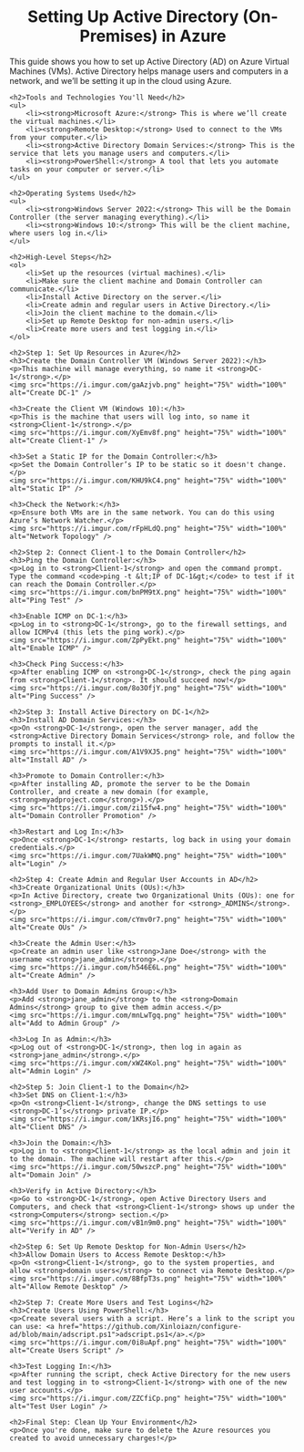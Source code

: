 <!DOCTYPE html>
<html lang="en">
<head>
    <meta charset="UTF-8">
    <meta name="viewport" content="width=device-width, initial-scale=1.0">
    <title>Setting Up Active Directory in Azure</title>
</head>
<body>
    <h1 align="center">Setting Up Active Directory (On-Premises) in Azure</h1>
    <p>This guide shows you how to set up Active Directory (AD) on Azure Virtual Machines (VMs). Active Directory helps manage users and computers in a network, and we’ll be setting it up in the cloud using Azure.</p>

    <h2>Tools and Technologies You'll Need</h2>
    <ul>
        <li><strong>Microsoft Azure:</strong> This is where we’ll create the virtual machines.</li>
        <li><strong>Remote Desktop:</strong> Used to connect to the VMs from your computer.</li>
        <li><strong>Active Directory Domain Services:</strong> This is the service that lets you manage users and computers.</li>
        <li><strong>PowerShell:</strong> A tool that lets you automate tasks on your computer or server.</li>
    </ul>

    <h2>Operating Systems Used</h2>
    <ul>
        <li><strong>Windows Server 2022:</strong> This will be the Domain Controller (the server managing everything).</li>
        <li><strong>Windows 10:</strong> This will be the client machine, where users log in.</li>
    </ul>

    <h2>High-Level Steps</h2>
    <ol>
        <li>Set up the resources (virtual machines).</li>
        <li>Make sure the client machine and Domain Controller can communicate.</li>
        <li>Install Active Directory on the server.</li>
        <li>Create admin and regular users in Active Directory.</li>
        <li>Join the client machine to the domain.</li>
        <li>Set up Remote Desktop for non-admin users.</li>
        <li>Create more users and test logging in.</li>
    </ol>

    <h2>Step 1: Set Up Resources in Azure</h2>
    <h3>Create the Domain Controller VM (Windows Server 2022):</h3>
    <p>This machine will manage everything, so name it <strong>DC-1</strong>.</p>
    <img src="https://i.imgur.com/gaAzjvb.png" height="75%" width="100%" alt="Create DC-1" />
    
    <h3>Create the Client VM (Windows 10):</h3>
    <p>This is the machine that users will log into, so name it <strong>Client-1</strong>.</p>
    <img src="https://i.imgur.com/XyEmv8f.png" height="75%" width="100%" alt="Create Client-1" />

    <h3>Set a Static IP for the Domain Controller:</h3>
    <p>Set the Domain Controller’s IP to be static so it doesn't change.</p>
    <img src="https://i.imgur.com/KHU9kC4.png" height="75%" width="100%" alt="Static IP" />

    <h3>Check the Network:</h3>
    <p>Ensure both VMs are in the same network. You can do this using Azure’s Network Watcher.</p>
    <img src="https://i.imgur.com/rFpHLdQ.png" height="75%" width="100%" alt="Network Topology" />

    <h2>Step 2: Connect Client-1 to the Domain Controller</h2>
    <h3>Ping the Domain Controller:</h3>
    <p>Log in to <strong>Client-1</strong> and open the command prompt. Type the command <code>ping -t &lt;IP of DC-1&gt;</code> to test if it can reach the Domain Controller.</p>
    <img src="https://i.imgur.com/bnPM9tX.png" height="75%" width="100%" alt="Ping Test" />

    <h3>Enable ICMP on DC-1:</h3>
    <p>Log in to <strong>DC-1</strong>, go to the firewall settings, and allow ICMPv4 (this lets the ping work).</p>
    <img src="https://i.imgur.com/ZpPyEkt.png" height="75%" width="100%" alt="Enable ICMP" />

    <h3>Check Ping Success:</h3>
    <p>After enabling ICMP on <strong>DC-1</strong>, check the ping again from <strong>Client-1</strong>. It should succeed now!</p>
    <img src="https://i.imgur.com/8o3OfjY.png" height="75%" width="100%" alt="Ping Success" />

    <h2>Step 3: Install Active Directory on DC-1</h2>
    <h3>Install AD Domain Services:</h3>
    <p>On <strong>DC-1</strong>, open the server manager, add the <strong>Active Directory Domain Services</strong> role, and follow the prompts to install it.</p>
    <img src="https://i.imgur.com/A1V9XJ5.png" height="75%" width="100%" alt="Install AD" />

    <h3>Promote to Domain Controller:</h3>
    <p>After installing AD, promote the server to be the Domain Controller, and create a new domain (for example, <strong>myadproject.com</strong>).</p>
    <img src="https://i.imgur.com/zi15fw4.png" height="75%" width="100%" alt="Domain Controller Promotion" />

    <h3>Restart and Log In:</h3>
    <p>Once <strong>DC-1</strong> restarts, log back in using your domain credentials.</p>
    <img src="https://i.imgur.com/7UakWMQ.png" height="75%" width="100%" alt="Login" />

    <h2>Step 4: Create Admin and Regular User Accounts in AD</h2>
    <h3>Create Organizational Units (OUs):</h3>
    <p>In Active Directory, create two Organizational Units (OUs): one for <strong>_EMPLOYEES</strong> and another for <strong>_ADMINS</strong>.</p>
    <img src="https://i.imgur.com/cYmv0r7.png" height="75%" width="100%" alt="Create OUs" />

    <h3>Create the Admin User:</h3>
    <p>Create an admin user like <strong>Jane Doe</strong> with the username <strong>jane_admin</strong>.</p>
    <img src="https://i.imgur.com/h546E6L.png" height="75%" width="100%" alt="Create Admin" />

    <h3>Add User to Domain Admins Group:</h3>
    <p>Add <strong>jane_admin</strong> to the <strong>Domain Admins</strong> group to give them admin access.</p>
    <img src="https://i.imgur.com/mnLwTgq.png" height="75%" width="100%" alt="Add to Admin Group" />

    <h3>Log In as Admin:</h3>
    <p>Log out of <strong>DC-1</strong>, then log in again as <strong>jane_admin</strong>.</p>
    <img src="https://i.imgur.com/xWZ4Kol.png" height="75%" width="100%" alt="Admin Login" />

    <h2>Step 5: Join Client-1 to the Domain</h2>
    <h3>Set DNS on Client-1:</h3>
    <p>On <strong>Client-1</strong>, change the DNS settings to use <strong>DC-1’s</strong> private IP.</p>
    <img src="https://i.imgur.com/1KRsjI6.png" height="75%" width="100%" alt="Client DNS" />

    <h3>Join the Domain:</h3>
    <p>Log in to <strong>Client-1</strong> as the local admin and join it to the domain. The machine will restart after this.</p>
    <img src="https://i.imgur.com/50wszcP.png" height="75%" width="100%" alt="Domain Join" />

    <h3>Verify in Active Directory:</h3>
    <p>Go to <strong>DC-1</strong>, open Active Directory Users and Computers, and check that <strong>Client-1</strong> shows up under the <strong>Computers</strong> section.</p>
    <img src="https://i.imgur.com/vB1n9m0.png" height="75%" width="100%" alt="Verify in AD" />

    <h2>Step 6: Set Up Remote Desktop for Non-Admin Users</h2>
    <h3>Allow Domain Users to Access Remote Desktop:</h3>
    <p>On <strong>Client-1</strong>, go to the system properties, and allow <strong>domain users</strong> to connect via Remote Desktop.</p>
    <img src="https://i.imgur.com/8BfpT3s.png" height="75%" width="100%" alt="Allow Remote Desktop" />

    <h2>Step 7: Create More Users and Test Logins</h2>
    <h3>Create Users Using PowerShell:</h3>
    <p>Create several users with a script. Here’s a link to the script you can use: <a href="https://github.com/Xinloiazn/configure-ad/blob/main/adscript.ps1">adscript.ps1</a>.</p>
    <img src="https://i.imgur.com/0i8uApf.png" height="75%" width="100%" alt="Create Users Script" />

    <h3>Test Logging In:</h3>
    <p>After running the script, check Active Directory for the new users and test logging in to <strong>Client-1</strong> with one of the new user accounts.</p>
    <img src="https://i.imgur.com/ZZCfiCp.png" height="75%" width="100%" alt="Test User Login" />

    <h2>Final Step: Clean Up Your Environment</h2>
    <p>Once you're done, make sure to delete the Azure resources you created to avoid unnecessary charges!</p>
</body>
</html>
